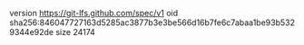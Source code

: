 version https://git-lfs.github.com/spec/v1
oid sha256:846047727163d5285ac3877b3e3be566d16b7fe6c7abaa1be93b5329344e92de
size 24174
